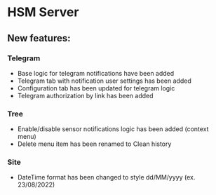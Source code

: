 # HSM Server

## New features:
### Telegram

* Base logic for telegram notifications have been added
* Telegram tab with notification user settings has been added
* Configuration tab has been updated for telegram logic
* Telegram authorization by link has been added

### Tree

* Enable/disable sensor notifications logic has been added (context menu)
* Delete menu item has been renamed to Clean history

### Site

* DateTime format has been changed to style dd/MM/yyyy (ex. 23/08/2022)